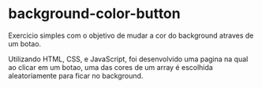 # background-color-button
Exercicio simples com o objetivo de mudar a cor do background atraves de um botao.

Utilizando HTML, CSS, e JavaScript, foi desenvolvido uma pagina na qual ao clicar em um botao, uma das cores de um array é escolhida aleatoriamente para ficar no background.
